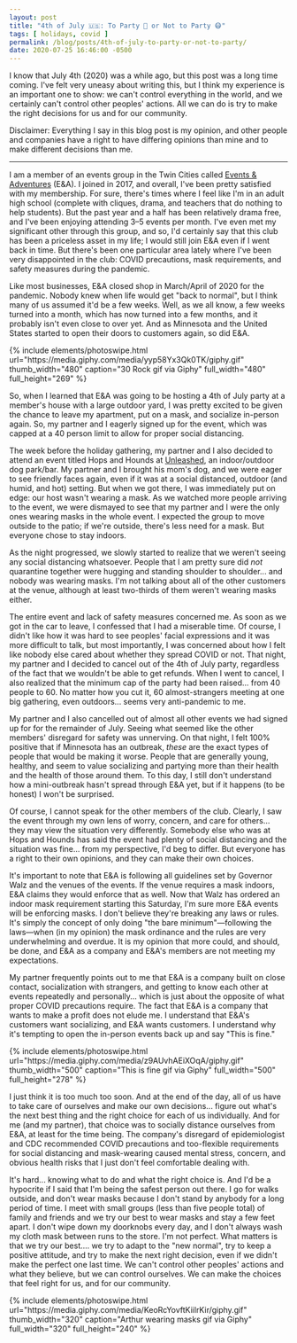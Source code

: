 ```yaml
---
layout: post
title: "4th of July 🇺🇸: To Party 🥳 or Not to Party 😷"
tags: [ holidays, covid ]
permalink: /blog/posts/4th-of-july-to-party-or-not-to-party/
date: 2020-07-25 16:46:00 -0500
---
```


I know that July 4th (2020) was a while ago, but this post was a long time coming. I've felt very uneasy about writing this, but I think my experience is an important one to show: we can't control everything in the world, and we certainly can't control other peoples' actions. All we can do is try to make the right decisions for us and for our community.

Disclaimer: Everything I say in this blog post is my opinion, and other people and companies have a right to have differing opinions than mine and to make different decisions than me.

---

I am a member of an events group in the Twin Cities called [Events & Adventures](https://www.eventsandadventures.com/) (E&A). I joined in 2017, and overall, I've been pretty satisfied with my membership. For sure, there's times where I feel like I'm in an adult high school (complete with cliques, drama, and teachers that do nothing to help students). But the past year and a half has been relatively drama free, and I've been enjoying attending 3–5 events per month. I've even met my significant other through this group, and so, I'd certainly say that this club has been a priceless asset in my life; I would still join E&A even if I went back in time. But there's been one particular area lately where I've been very disappointed in the club: COVID precautions, mask requirements, and safety measures during the pandemic.

Like most businesses, E&A closed shop in March/April of 2020 for the pandemic. Nobody knew when life would get "back to normal", but I think many of us assumed it'd be a few weeks. Well, as we all know, a few weeks turned into a month, which has now turned into a few months, and it probably isn't even close to over yet. And as Minnesota and the United States started to open their doors to customers again, so did E&A.

<div class="text-center photoswipe-gallery">
  {% include elements/photoswipe.html
      url="https://media.giphy.com/media/yyp58Yx3Qk0TK/giphy.gif"
      thumb_width="480" caption="30 Rock gif via Giphy"
      full_width="480" full_height="269"
  %}
</div>

So, when I learned that E&A was going to be hosting a 4th of July party at a member's house with a large outdoor yard, I was pretty excited to be given the chance to leave my apartment, put on a mask, and socialize in-person again. So, my partner and I eagerly signed up for the event, which was capped at a 40 person limit to allow for proper social distancing.

The week before the holiday gathering, my partner and I also decided to attend an event titled Hops and Hounds at [Unleashed](https://unleashedhoundsandhops.com/), an indoor/outdoor dog park/bar. My partner and I brought his mom's dog, and we were eager to see friendly faces again, even if it was at a social distanced, outdoor (and humid, and hot) setting. But when we got there, I was immediately put on edge: our host wasn't wearing a mask. As we watched more people arriving to the event, we were dismayed to see that my partner and I were the only ones wearing masks in the whole event. I expected the group to move outside to the patio; if we're outside, there's less need for a mask. But everyone chose to stay indoors.

As the night progressed, we slowly started to realize that we weren't seeing any social distancing whatsoever. People that I am pretty sure did _not_ quarantine together were hugging and standing shoulder to shoulder... and nobody was wearing masks. I'm not talking about all of the other customers at the venue, although at least two-thirds of them weren't wearing masks either.

The entire event and lack of safety measures concerned me. As soon as we got in the car to leave, I confessed that I had a miserable time. Of course, I didn't like how it was hard to see peoples' facial expressions and it was more difficult to talk, but most importantly, I was concerned about how I felt like nobody else cared about whether they spread COVID or not. That night, my partner and I decided to cancel out of the 4th of July party, regardless of the fact that we wouldn't be able to get refunds. When I went to cancel, I also realized that the minimum cap of the party had been raised... from 40 people to 60. No matter how you cut it, 60 almost-strangers meeting at one big gathering, even outdoors... seems very anti-pandemic to me.

My partner and I also cancelled out of almost all other events we had signed up for for the remainder of July. Seeing what seemed like the other members' disregard for safety was unnerving. On that night, I felt 100% positive that if Minnesota has an outbreak, _these_ are the exact types of people that would be making it worse. People that are generally young, healthy, and seem to value socializing and partying more than their health and the health of those around them. To this day, I still don't understand how a mini-outbreak hasn't spread through E&A yet, but if it happens (to be honest) I won't be surprised.

Of course, I cannot speak for the other members of the club. Clearly, I saw the event through my own lens of worry, concern, and care for others... they may view the situation very differently. Somebody else who was at Hops and Hounds has said the event had plenty of social distancing and the situation was fine... from my perspective, I'd beg to differ. But everyone has a right to their own opinions, and they can make their own choices.

It's important to note that E&A is following all guidelines set by Governor Walz and the venues of the events. If the venue requires a mask indoors, E&A claims they would enforce that as well. Now that Walz has ordered an indoor mask requirement starting this Saturday, I'm sure more E&A events will be enforcing masks. I don't believe they're breaking any laws or rules. It's simply the concept of only doing "the bare minimum"—following the laws—when (in my opinion) the mask ordinance and the rules are very underwhelming and overdue. It is my opinion that more could, and should, be done, and E&A as a company and E&A's members are not meeting my expectations.

My partner frequently points out to me that E&A is a company built on close contact, socialization with strangers, and getting to know each other at events repeatedly and personally... which is just about the opposite of what proper COVID precautions require. The fact that E&A is a company that wants to make a profit does not elude me. I understand that E&A's customers want socializing, and E&A wants customers. I understand why it's tempting to open the in-person events back up and say "This is fine."

<div class="text-center photoswipe-gallery">
  {% include elements/photoswipe.html
      url="https://media.giphy.com/media/z9AUvhAEiXOqA/giphy.gif"
      thumb_width="500" caption="This is fine gif via Giphy"
      full_width="500" full_height="278"
  %}
</div>

I just think it is too much too soon. And at the end of the day, all of us have to take care of ourselves and make our own decisions... figure out what's the next best thing and the right choice for each of us individually. And for me (and my partner), that choice was to socially distance ourselves from E&A, at least for the time being. The company's disregard of epidemiologist and CDC recommended COVID precautions and too-flexible requirements for social distancing and mask-wearing caused mental stress, concern, and obvious health risks that I just don't feel comfortable dealing with.

It's hard... knowing what to do and what the right choice is. And I'd be a hypocrite if I said that I'm being the safest person out there. I go for walks outside, and don't wear masks because I don't stand by anybody for a long period of time. I meet with small groups (less than five people total) of family and friends and we try our best to wear masks and stay a few feet apart. I don't wipe down my doorknobs every day, and I don't always wash my cloth mask between runs to the store. I'm not perfect. What matters is that we try our best.... we try to adapt to the "new normal", try to keep a positive attitude, and try to make the next right decision, even if we didn't make the perfect one last time. We can't control other peoples' actions and what they believe, but we can control ourselves. We can make the choices that feel right for us, and for our community.

<div class="text-center photoswipe-gallery">
  {% include elements/photoswipe.html
      url="https://media.giphy.com/media/KeoRcYovftKiilrKir/giphy.gif"
      thumb_width="320" caption="Arthur wearing masks gif via Giphy"
      full_width="320" full_height="240"
  %}
</div>
